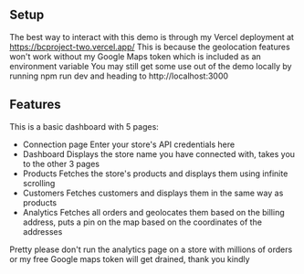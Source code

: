 ## Setup
The best way to interact with this demo is through my Vercel deployment at https://bcproject-two.vercel.app/
This is because the geolocation features won't work without my Google Maps token which is included as an environment variable
You may still get some use out of the demo locally by running npm run dev and heading to http://localhost:3000

## Features
This is a basic dashboard with 5 pages:

- Connection page
  Enter your store's API credentials here
- Dashboard
  Displays the store name you have connected with, takes you to the other 3 pages
- Products
  Fetches the store's products and displays them using infinite scrolling
- Customers
  Fetches customers and displays them in the same way as products
- Analytics
  Fetches all orders and geolocates them based on the billing address, puts a pin on the map based on the coordinates of the addresses

Pretty please don't run the analytics page on a store with millions of orders or my free Google maps token will get drained, thank you kindly
